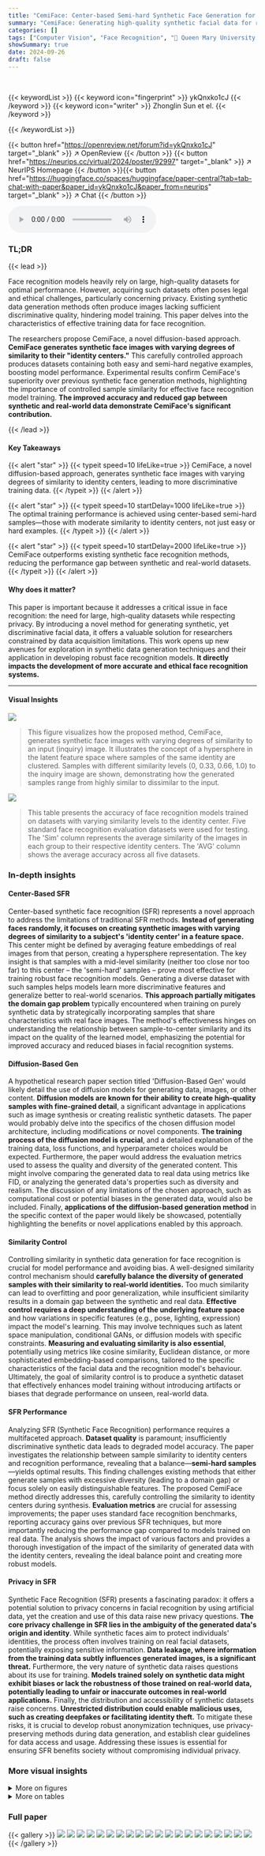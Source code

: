 ```yaml
---
title: "CemiFace: Center-based Semi-hard Synthetic Face Generation for Face Recognition"
summary: "CemiFace: Generating high-quality synthetic facial data for robust face recognition, while addressing privacy concerns."
categories: []
tags: ["Computer Vision", "Face Recognition", "🏢 Queen Mary University of London",]
showSummary: true
date: 2024-09-26
draft: false
---
```


<br>

{{< keywordList >}}
{{< keyword icon="fingerprint" >}} ykQnxko1cJ {{< /keyword >}}
{{< keyword icon="writer" >}} Zhonglin Sun et el. {{< /keyword >}}
 
{{< /keywordList >}}

{{< button href="https://openreview.net/forum?id=ykQnxko1cJ" target="_blank" >}}
↗ OpenReview
{{< /button >}}
{{< button href="https://neurips.cc/virtual/2024/poster/92997" target="_blank" >}}
↗ NeurIPS Homepage
{{< /button >}}{{< button href="https://huggingface.co/spaces/huggingface/paper-central?tab=tab-chat-with-paper&paper_id=ykQnxko1cJ&paper_from=neurips" target="_blank" >}}
↗ Chat
{{< /button >}}



<audio controls>
    <source src="https://ai-paper-reviewer.com/ykQnxko1cJ/podcast.wav" type="audio/wav">
    Your browser does not support the audio element.
</audio>


### TL;DR


{{< lead >}}

Face recognition models heavily rely on large, high-quality datasets for optimal performance. However, acquiring such datasets often poses legal and ethical challenges, particularly concerning privacy. Existing synthetic data generation methods often produce images lacking sufficient discriminative quality, hindering model training. This paper delves into the characteristics of effective training data for face recognition.



The researchers propose CemiFace, a novel diffusion-based approach.  **CemiFace generates synthetic face images with varying degrees of similarity to their "identity centers."**  This carefully controlled approach produces datasets containing both easy and semi-hard negative examples, boosting model performance.  Experimental results confirm CemiFace's superiority over previous synthetic face generation methods, highlighting the importance of controlled sample similarity for effective face recognition model training. **The improved accuracy and reduced gap between synthetic and real-world data demonstrate CemiFace's significant contribution.**

{{< /lead >}}


#### Key Takeaways

{{< alert "star" >}}
{{< typeit speed=10 lifeLike=true >}} CemiFace, a novel diffusion-based approach, generates synthetic face images with varying degrees of similarity to identity centers, leading to more discriminative training data. {{< /typeit >}}
{{< /alert >}}

{{< alert "star" >}}
{{< typeit speed=10 startDelay=1000 lifeLike=true >}} The optimal training performance is achieved using center-based semi-hard samples—those with moderate similarity to identity centers, not just easy or hard examples. {{< /typeit >}}
{{< /alert >}}

{{< alert "star" >}}
{{< typeit speed=10 startDelay=2000 lifeLike=true >}} CemiFace outperforms existing synthetic face recognition methods, reducing the performance gap between synthetic and real-world datasets. {{< /typeit >}}
{{< /alert >}}

#### Why does it matter?
This paper is important because it addresses a critical issue in face recognition: the need for large, high-quality datasets while respecting privacy.  By introducing a novel method for generating synthetic, yet discriminative facial data, it offers a valuable solution for researchers constrained by data acquisition limitations. This work opens up new avenues for exploration in synthetic data generation techniques and their application in developing robust face recognition models.  **It directly impacts the development of more accurate and ethical face recognition systems.**

------
#### Visual Insights



![](https://ai-paper-reviewer.com/ykQnxko1cJ/figures_1_1.jpg)

> This figure visualizes how the proposed method, CemiFace, generates synthetic face images with varying degrees of similarity to an input (inquiry) image.  It illustrates the concept of a hypersphere in the latent feature space where samples of the same identity are clustered. Samples with different similarity levels (0, 0.33, 0.66, 1.0) to the inquiry image are shown, demonstrating how the generated samples range from highly similar to dissimilar to the input.





![](https://ai-paper-reviewer.com/ykQnxko1cJ/tables_3_1.jpg)

> This table presents the accuracy of face recognition models trained on datasets with varying similarity levels to the identity center.  Five standard face recognition evaluation datasets were used for testing. The 'Sim' column represents the average similarity of the images in each group to their respective identity centers. The 'AVG' column shows the average accuracy across all five datasets.





### In-depth insights


#### Center-Based SFR
Center-based synthetic face recognition (SFR) represents a novel approach to address the limitations of traditional SFR methods.  **Instead of generating faces randomly, it focuses on creating synthetic images with varying degrees of similarity to a subject's 'identity center' in a feature space.** This center might be defined by averaging feature embeddings of real images from that person, creating a hypersphere representation. The key insight is that samples with a mid-level similarity (neither too close nor too far) to this center – the 'semi-hard' samples – prove most effective for training robust face recognition models.  Generating a diverse dataset with such samples helps models learn more discriminative features and generalize better to real-world scenarios.  **This approach partially mitigates the domain gap problem** typically encountered when training on purely synthetic data by strategically incorporating samples that share characteristics with real face images. The method's effectiveness hinges on understanding the relationship between sample-to-center similarity and its impact on the quality of the learned model, emphasizing the potential for improved accuracy and reduced biases in facial recognition systems.

#### Diffusion-Based Gen
A hypothetical research paper section titled 'Diffusion-Based Gen' would likely detail the use of diffusion models for generating data, images, or other content.  **Diffusion models are known for their ability to create high-quality samples with fine-grained detail**, a significant advantage in applications such as image synthesis or creating realistic synthetic datasets.  The paper would probably delve into the specifics of the chosen diffusion model architecture, including modifications or novel components.  **The training process of the diffusion model is crucial**, and a detailed explanation of the training data, loss functions, and hyperparameter choices would be expected.  Furthermore, the paper would address the evaluation metrics used to assess the quality and diversity of the generated content. This might involve comparing the generated data to real data using metrics like FID, or analyzing the generated data's properties such as diversity and realism.  The discussion of any limitations of the chosen approach, such as computational cost or potential biases in the generated data, would also be included. Finally, **applications of the diffusion-based generation method** in the specific context of the paper would likely be showcased, potentially highlighting the benefits or novel applications enabled by this approach.

#### Similarity Control
Controlling similarity in synthetic data generation for face recognition is crucial for model performance and avoiding bias.  A well-designed similarity control mechanism should **carefully balance the diversity of generated samples with their similarity to real-world identities.**  Too much similarity can lead to overfitting and poor generalization, while insufficient similarity results in a domain gap between the synthetic and real data.  **Effective control requires a deep understanding of the underlying feature space** and how variations in specific features (e.g., pose, lighting, expression) impact the model's learning.  This may involve techniques such as latent space manipulation, conditional GANs, or diffusion models with specific constraints.  **Measuring and evaluating similarity is also essential**, potentially using metrics like cosine similarity, Euclidean distance, or more sophisticated embedding-based comparisons, tailored to the specific characteristics of the facial data and the recognition model's behaviour.  Ultimately, the goal of similarity control is to produce a synthetic dataset that effectively enhances model training without introducing artifacts or biases that degrade performance on unseen, real-world data.

#### SFR Performance
Analyzing SFR (Synthetic Face Recognition) performance requires a multifaceted approach.  **Dataset quality** is paramount; insufficiently discriminative synthetic data leads to degraded model accuracy. The paper investigates the relationship between sample similarity to identity centers and recognition performance, revealing that a balance—**semi-hard samples**—yields optimal results. This finding challenges existing methods that either generate samples with excessive diversity (leading to a domain gap) or focus solely on easily distinguishable features. The proposed CemiFace method directly addresses this, carefully controlling the similarity to identity centers during synthesis.  **Evaluation metrics** are crucial for assessing improvements; the paper uses standard face recognition benchmarks, reporting accuracy gains over previous SFR techniques, but more importantly reducing the performance gap compared to models trained on real data.  The analysis shows the impact of various factors and provides a thorough investigation of the impact of the similarity of generated data with the identity centers, revealing the ideal balance point and creating more robust models.

#### Privacy in SFR
Synthetic Face Recognition (SFR) presents a fascinating paradox: it offers a potential solution to privacy concerns in facial recognition by using artificial data, yet the creation and use of this data raise new privacy questions.  **The core privacy challenge in SFR lies in the ambiguity of the generated data's origin and identity**. While synthetic faces aim to protect individuals' identities, the process often involves training on real facial datasets, potentially exposing sensitive information.  **Data leakage, where information from the training data subtly influences generated images, is a significant threat.**  Furthermore, the very nature of synthetic data raises questions about its use for training. **Models trained solely on synthetic data might exhibit biases or lack the robustness of those trained on real-world data, potentially leading to unfair or inaccurate outcomes in real-world applications.**  Finally, the distribution and accessibility of synthetic datasets raise concerns.  **Unrestricted distribution could enable malicious uses, such as creating deepfakes or facilitating identity theft.**  To mitigate these risks, it is crucial to develop robust anonymization techniques, use privacy-preserving methods during data generation, and establish clear guidelines for data access and usage. Addressing these issues is essential for ensuring SFR benefits society without compromising individual privacy.


### More visual insights

<details>
<summary>More on figures
</summary>


![](https://ai-paper-reviewer.com/ykQnxko1cJ/figures_3_1.jpg)

> This figure shows samples from the CASIA-WebFace dataset grouped by their similarity to their respective identity centers.  Each row represents a different level of similarity, ranging from high similarity (left) to low similarity (right). The purpose is to visually demonstrate the impact of sample similarity to the identity center on the effectiveness of face recognition model training.  Samples with intermediate similarity levels are hypothesized to be most effective.


![](https://ai-paper-reviewer.com/ykQnxko1cJ/figures_4_1.jpg)

> This figure illustrates the CemiFace model's training and inference processes.  The left side shows the training process, involving noise addition to input images, condition injection (similarity and identity), and loss calculation (LMSE and LSimMat). The right side details the inference process: starting with random noise and gradually denoising based on identity and similarity conditions, producing synthetic facial images.


![](https://ai-paper-reviewer.com/ykQnxko1cJ/figures_6_1.jpg)

> This figure displays the impact of different similarity levels (m) on face recognition model performance.  The left panel shows the accuracy on five different benchmark datasets (LFW, CFP-FP, AgeDB-30, CALFW, CPLFW) for samples generated with varying similarity to their identity centers (m ranges from -1 to 1). The right panel shows the average accuracy across these five datasets. The results indicate an optimal performance around m = 0, suggesting that samples with a moderate degree of similarity to their identity centers are most effective for training.


![](https://ai-paper-reviewer.com/ykQnxko1cJ/figures_9_1.jpg)

> This figure visualizes samples generated with different similarity factors (m) ranging from 1.0 to -1.0, demonstrating how the generated images change as the similarity to the input image varies.  The leftmost column shows the input images. Each row uses the same random noise to highlight the effect of the similarity factor. The yellow boxes show samples with the best accuracy while the pink boxes show samples with the most variation.  Results from DCFace are included for comparison.


![](https://ai-paper-reviewer.com/ykQnxko1cJ/figures_15_1.jpg)

> This figure visualizes samples generated with different similarity values (m) ranging from 1 to -1, demonstrating the impact of this parameter on the diversity and similarity to the inquiry image. The results generated by DCFace are also shown for comparison.  The yellow boxes highlight samples achieving the best accuracy, while pink boxes indicate highly varied samples.


![](https://ai-paper-reviewer.com/ykQnxko1cJ/figures_16_1.jpg)

> This figure visualizes the results of t-distributed stochastic neighbor embedding (t-SNE) on different datasets. The upper panel compares samples generated from 1-shot data, class center data, and random center data. It shows how different data sources and similarity levels affect the clustering of samples. The lower panel shows the clustering of samples with varying similarity levels (1.0, 0.0, and -1.0) using 1-shot data, highlighting the effect of similarity on sample distribution.


![](https://ai-paper-reviewer.com/ykQnxko1cJ/figures_17_1.jpg)

> This figure visualizes samples generated with different similarity levels (m) ranging from 1 to -1. Each row uses the same noise input, demonstrating how varying the similarity factor affects the generated images.  The leftmost column shows the inquiry images used as input.  A yellow box highlights samples with the best accuracy, while pink boxes show samples with significant variations. The comparison with DCFace generated samples is also included.


![](https://ai-paper-reviewer.com/ykQnxko1cJ/figures_19_1.jpg)

> This figure visualizes samples generated with different similarity (m) values ranging from 1.0 to -1.0, along with samples generated by DCFace.  Each row uses the same noise input to highlight variations based on the similarity parameter.  The leftmost column shows the input (inquiry) images. Yellow boxes show the samples that produced the best accuracy; pink boxes highlight samples showing significant variations.


</details>




<details>
<summary>More on tables
</summary>


![](https://ai-paper-reviewer.com/ykQnxko1cJ/tables_7_1.jpg)
> This table presents ablation study results on the impact of mixing different similarity levels (m) during the generation stage of the CemiFace model.  It compares the average accuracy (AVG) achieved when using various ranges of m values ([0, 1], [0, 0.1], [-0.1, 0.1]) in the generation process, keeping the training m fixed at different values.  The goal is to determine which range of m values during generation produces the best performance in terms of accuracy.  The table shows that mixing the generation m with semi-hard samples ([0, 0.1] or [-0.1, 0.1]) yields slightly improved average accuracy compared to only using the best single m value.

![](https://ai-paper-reviewer.com/ykQnxko1cJ/tables_7_2.jpg)
> This table presents ablation study results on the impact of mixing different similarity levels (m) during the image generation phase in the CemiFace model. It shows the average accuracy (AVG) achieved on various face recognition datasets when different ranges of m are used during the training and generation processes. The results reveal how the model's performance varies when images with different levels of similarity to their identity centers are included in the training data.

![](https://ai-paper-reviewer.com/ykQnxko1cJ/tables_7_3.jpg)
> This table presents the results of face recognition experiments using different training and inquiry datasets. The experiments compare the performance of CemiFace with DCFace using three different training datasets (CASIA-WebFace, Flickr, and VGGFace2) and two different inquiry datasets (1-shot WebFace data and 1-shot Flickr data). It shows that using VGGFace2 as the training dataset leads to the best performance and that the performance of both CemiFace and DCFace depends on the choice of inquiry datasets.

![](https://ai-paper-reviewer.com/ykQnxko1cJ/tables_7_4.jpg)
> This table compares the performance of the proposed CemiFace method against several existing state-of-the-art synthetic face generation methods (SynFace, DigiFace, IDiff-Face, and DCFace) across five standard face recognition datasets (LFW, CFP-FP, AgeDB-30, CPLFW, and CALFW).  The comparison is done for three different scales of synthetic datasets (0.5M, 1M, and 1.2M images).  The table shows the average accuracy (AVG) across all five datasets for each method and data size, along with the gap-to-real (GtR) performance which measures how much the performance of the models trained on synthetic data lag behind models trained on the real CASIA-WebFace dataset.

![](https://ai-paper-reviewer.com/ykQnxko1cJ/tables_8_1.jpg)
> This table compares the performance of the proposed CemiFace method against several existing synthetic face generation methods (SynFace, DigiFace, IDiff-Face, and DCFace) on five standard face recognition datasets (LFW, CFP-FP, AgeDB, CALFW, and CPLFW).  The results are presented for three different dataset sizes (0.5M, 1.0M, and 1.2M images).  The table shows the average accuracy across the five datasets (AVG) and the gap between the results obtained using each method and those obtained using CASIA-WebFace with CosFace loss (GtR).  The GtR metric indicates how close the performance of the synthetic data models comes to that of models trained on real-world data.  Results marked with † indicate that the authors of the paper reproduced those results from the original papers, using their own settings.

![](https://ai-paper-reviewer.com/ykQnxko1cJ/tables_13_1.jpg)
> This table compares the performance of the proposed CemiFace method against several existing synthetic face generation methods for face recognition.  It shows the verification accuracy on five standard benchmark datasets (LFW, CFP-FP, AgeDB, CALFW, CPLFW), as well as the average accuracy across these datasets (AVG).  The 'GtR' column indicates the performance gap compared to a model trained on the real CASIA-WebFace dataset using CosFace loss.  The table also notes that some results are reproduced using the authors' settings, indicated by a dagger symbol.

![](https://ai-paper-reviewer.com/ykQnxko1cJ/tables_14_1.jpg)
> This table presents a statistical analysis of the distribution of face image similarities to their respective identity centers, comparing the proposed CemiFace method with the DCFace method.  It shows the average and standard deviation of similarities, categorized into different similarity ranges (0-0.1, 0.1-0.2, etc.). The results indicate that CemiFace generates face images with a wider range of lower similarities to their identity centers, while DCFace produces images with more similarities clustered around the center.

![](https://ai-paper-reviewer.com/ykQnxko1cJ/tables_14_2.jpg)
> This table compares the performance of the proposed CemiFace method against several existing synthetic face generation methods for face recognition.  It shows the verification accuracy on five standard datasets (LFW, CFP-FP, AgeDB, CALFW, CPLFW) and the average accuracy (AVG).  The 'GtR' column indicates the performance gap relative to a model trained on the real-world CASIA-WebFace dataset using the CosFace loss.  Some results (marked with †) are reproduced by the authors using their own settings to ensure a fair comparison.

![](https://ai-paper-reviewer.com/ykQnxko1cJ/tables_16_1.jpg)
> This table compares the performance of the proposed CemiFace method against four existing state-of-the-art methods (SynFace, DigiFace, IDiff-Face, and DCFace) for synthetic face recognition.  The comparison is done across three different dataset sizes (0.5M, 1M, and 1.2M images).  The table shows the average verification accuracy across five standard face recognition benchmark datasets (LFW, CFP-FP, AgeDB-30, CPLFW, and CALFW), as well as the Gap-to-Real (GtR) value which represents the performance difference between models trained on synthetic data and a model trained on the real CASIA-WebFace dataset.  Models marked with † indicate results reproduced using the authors' settings for consistent comparison.

![](https://ai-paper-reviewer.com/ykQnxko1cJ/tables_17_1.jpg)
> This table shows the impact of different levels of sample similarity to their identity centers on face recognition model performance. Five groups of samples with varying degrees of similarity (indicated by 'Sim') to their identity centers were used to train face recognition models. The average accuracy ('AVG') across five standard face recognition evaluation datasets is shown for each group, demonstrating that samples with mid-level similarity yield the best performance.

![](https://ai-paper-reviewer.com/ykQnxko1cJ/tables_18_1.jpg)
> This table shows the average accuracy of face recognition models trained on datasets with varying similarity to identity centers.  Five standard face recognition evaluation datasets were used for testing.  The results demonstrate that groups of images with a mid-level similarity to their identity centers perform best, while images with the lowest similarity show the poorest performance.

![](https://ai-paper-reviewer.com/ykQnxko1cJ/tables_19_1.jpg)
> This table compares the proposed CemiFace method against several existing synthetic face generation methods (SynFace, DigiFace, IDiff-Face, and DCFace) across three different dataset sizes (0.5M, 1M, and 1.2M images).  The comparison is based on the average verification accuracy across five standard face recognition benchmarks (LFW, CFP-FP, AgeDB-30, CPLFW, and CALFW), as well as the gap between the accuracy achieved on the synthetic datasets and the accuracy achieved on the real CASIA-WebFace dataset using the CosFace loss.  The results marked with a † indicate that the authors reproduced the results of the comparison methods using their own setup.

![](https://ai-paper-reviewer.com/ykQnxko1cJ/tables_19_2.jpg)
> This table compares the average accuracy results from face recognition experiments using three different similarity measures: the baseline cosine similarity, Euclidean distance, and a cosine similarity with a smaller interval of 0.06.  It shows how the choice of similarity measure impacts the performance of the face recognition model. The baseline cosine similarity achieved the highest accuracy, while the Euclidean distance and the smaller interval of cosine similarity had slightly lower accuracy scores.

![](https://ai-paper-reviewer.com/ykQnxko1cJ/tables_20_1.jpg)
> This table compares the performance of the proposed CemiFace method with several existing synthetic face generation methods for face recognition.  It shows the verification accuracy on five standard face recognition datasets (LFW, CFP-FP, AgeDB, CALFW, CPLFW) and the average accuracy (AVG).  It also shows the performance gap (GtR) compared to a model trained on the real CASIA-WebFace dataset using CosFace loss.  Methods marked with a dagger (†) indicate results reproduced by the authors using their own settings for the comparison methods, rather than the original published results.

</details>




### Full paper

{{< gallery >}}
<img src="https://ai-paper-reviewer.com/ykQnxko1cJ/1.png" class="grid-w50 md:grid-w33 xl:grid-w25" />
<img src="https://ai-paper-reviewer.com/ykQnxko1cJ/2.png" class="grid-w50 md:grid-w33 xl:grid-w25" />
<img src="https://ai-paper-reviewer.com/ykQnxko1cJ/3.png" class="grid-w50 md:grid-w33 xl:grid-w25" />
<img src="https://ai-paper-reviewer.com/ykQnxko1cJ/4.png" class="grid-w50 md:grid-w33 xl:grid-w25" />
<img src="https://ai-paper-reviewer.com/ykQnxko1cJ/5.png" class="grid-w50 md:grid-w33 xl:grid-w25" />
<img src="https://ai-paper-reviewer.com/ykQnxko1cJ/6.png" class="grid-w50 md:grid-w33 xl:grid-w25" />
<img src="https://ai-paper-reviewer.com/ykQnxko1cJ/7.png" class="grid-w50 md:grid-w33 xl:grid-w25" />
<img src="https://ai-paper-reviewer.com/ykQnxko1cJ/8.png" class="grid-w50 md:grid-w33 xl:grid-w25" />
<img src="https://ai-paper-reviewer.com/ykQnxko1cJ/9.png" class="grid-w50 md:grid-w33 xl:grid-w25" />
<img src="https://ai-paper-reviewer.com/ykQnxko1cJ/10.png" class="grid-w50 md:grid-w33 xl:grid-w25" />
<img src="https://ai-paper-reviewer.com/ykQnxko1cJ/11.png" class="grid-w50 md:grid-w33 xl:grid-w25" />
<img src="https://ai-paper-reviewer.com/ykQnxko1cJ/12.png" class="grid-w50 md:grid-w33 xl:grid-w25" />
<img src="https://ai-paper-reviewer.com/ykQnxko1cJ/13.png" class="grid-w50 md:grid-w33 xl:grid-w25" />
<img src="https://ai-paper-reviewer.com/ykQnxko1cJ/14.png" class="grid-w50 md:grid-w33 xl:grid-w25" />
<img src="https://ai-paper-reviewer.com/ykQnxko1cJ/15.png" class="grid-w50 md:grid-w33 xl:grid-w25" />
<img src="https://ai-paper-reviewer.com/ykQnxko1cJ/16.png" class="grid-w50 md:grid-w33 xl:grid-w25" />
<img src="https://ai-paper-reviewer.com/ykQnxko1cJ/17.png" class="grid-w50 md:grid-w33 xl:grid-w25" />
<img src="https://ai-paper-reviewer.com/ykQnxko1cJ/18.png" class="grid-w50 md:grid-w33 xl:grid-w25" />
<img src="https://ai-paper-reviewer.com/ykQnxko1cJ/19.png" class="grid-w50 md:grid-w33 xl:grid-w25" />
<img src="https://ai-paper-reviewer.com/ykQnxko1cJ/20.png" class="grid-w50 md:grid-w33 xl:grid-w25" />
{{< /gallery >}}